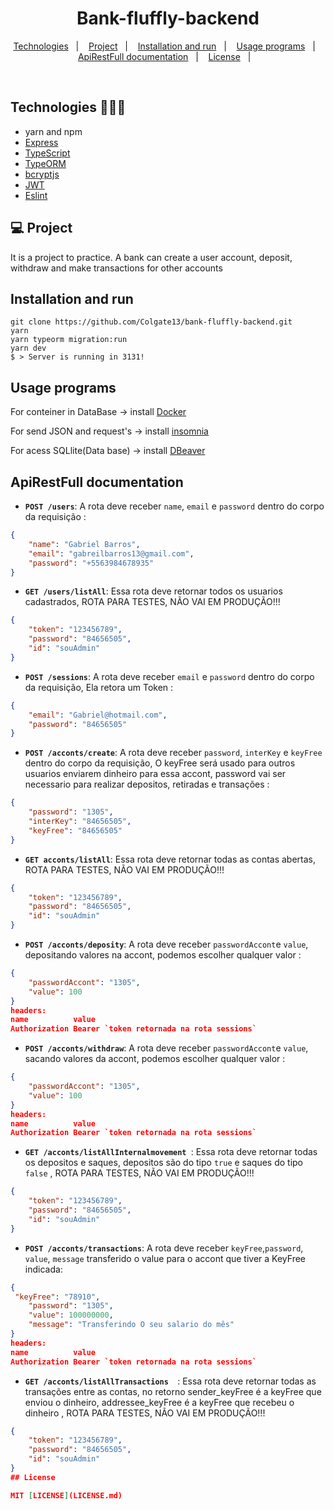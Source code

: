 <h1 align="center">Bank-fluffly-backend</h1>

<p align="center">
  <a href="#technologies-">Technologies</a>&nbsp;&nbsp;&nbsp;|&nbsp;&nbsp;&nbsp;
  <a href="#-Project">Project</a>&nbsp;&nbsp;&nbsp;|&nbsp;&nbsp;&nbsp;
  <a href="#installation-and-run">Installation and run</a>&nbsp;&nbsp;&nbsp;|&nbsp;&nbsp;&nbsp;
  <a href="#usage-programs">Usage programs</a>&nbsp;&nbsp;&nbsp;|&nbsp;&nbsp;&nbsp;
  <a href="#apirestfull-documentation">ApiRestFull documentation</a>&nbsp;&nbsp;&nbsp;|&nbsp;&nbsp;&nbsp;
  <a href="#license">License</a>&nbsp;&nbsp;&nbsp;|&nbsp;&nbsp;&nbsp;

</p>

<br>

## Technologies 🐱‍🏍🎂
- yarn and npm
- [Express](https://expressjs.com/pt-br/)
- [TypeScript](https://www.typescriptlang.org/)
- [TypeORM](https://typeorm.io/#/)
- [bcryptjs](https://preview.npmjs.com/package/bcryptjs/v/1.0.1)
- [JWT](https://jwt.io/)
- [Eslint](https://eslint.org/)



## 💻 Project

It is a project to practice. A bank can create a user account, deposit, withdraw and make transactions for other accounts
## Installation and run

```yarn 
git clone https://github.com/Colgate13/bank-fluffly-backend.git
yarn 
yarn typeorm migration:run
yarn dev
$ > Server is running in 3131!
```

## Usage programs

For conteiner in DataBase -> install   [Docker](https://www.docker.com/)

For send JSON and request's ->  install  [insomnia](https://insomnia.rest/)

For acess SQLlite(Data base) -> install  [DBeaver](https://dbeaver.io/)


## ApiRestFull documentation 
- **`POST /users`**: A rota deve receber `name`, `email` e `password` dentro do corpo da requisição :
```json
{
	"name": "Gabriel Barros",
	"email": "gabreilbarros13@gmail.com",
	"password": "+5563984678935"
}
```

- **`GET /users/listAll`**: Essa rota deve retornar todos os usuarios cadastrados, ROTA PARA TESTES, NÃO VAI EM PRODUÇÃO!!!

```json PRECISA SER essa request para listar
{
	"token": "123456789", 
	"password": "84656505",
	"id": "souAdmin"
}
```
- **`POST /sessions`**: A rota deve receber  `email` e `password` dentro do corpo da requisição, Ela retora um Token :

```json
{
	"email": "Gabriel@hotmail.com",
	"password": "84656505"
}
```
- **`POST /acconts/create`**: A rota deve receber  `password`, `interKey` e `keyFree` dentro do corpo da requisição, O keyFree será usado para outros usuarios enviarem dinheiro para essa accont, password vai ser necessario para realizar depositos, retiradas e transações :

```json
{
	"password": "1305", 
	"interKey": "84656505", 
	"keyFree": "84656505"
}
```
- **`GET acconts/listAll`**: Essa rota deve retornar todas as contas abertas, ROTA PARA TESTES, NÃO VAI EM PRODUÇÃO!!!

```json PRECISA SER essa request para listar
{
	"token": "123456789", 
	"password": "84656505",
	"id": "souAdmin"
}
```
- **`POST /acconts/deposity`**: A rota deve receber  `passwordAccont`e `value`, depositando valores na accont, podemos escolher qualquer valor :

```json
{
	"passwordAccont": "1305", 
	"value": 100
}
headers: 
name          value         
Authorization Bearer `token retornada na rota sessions` 
```
- **`POST /acconts/withdraw`**: A rota deve receber  `passwordAccont`e `value`, sacando valores da accont, podemos escolher qualquer valor :

```json
{
	"passwordAccont": "1305", 
	"value": 100
}
headers: 
name          value         
Authorization Bearer `token retornada na rota sessions` 
```
- **`GET /acconts/listAllInternalmovement `**: Essa rota deve retornar todas os depositos e saques, depositos são do tipo `true` e saques do tipo `false`  , ROTA PARA TESTES, NÃO VAI EM PRODUÇÃO!!!

```json PRECISA SER essa request para listar
{
	"token": "123456789", 
	"password": "84656505",
	"id": "souAdmin"
}
```

- **`POST /acconts/transactions`**: A rota deve receber  `keyFree`,`password`, `value`, `message`  transferido o value para o accont que tiver a KeyFree indicada:

```json
{
 "keyFree": "78910",
	"password": "1305", 
	"value": 100000000,
	"message": "Transferindo O seu salario do mês"
}
headers: 
name          value         
Authorization Bearer `token retornada na rota sessions` 
```

- **`GET /acconts/listAllTransactions  `**: Essa rota deve retornar todas as transações entre as contas, no retorno sender_keyFree é a keyFree que enviou o dinheiro, addressee_keyFree é a keyFree  que recebeu o dinheiro  , ROTA PARA TESTES, NÃO VAI EM PRODUÇÃO!!!

```json PRECISA SER essa request para listar
{
	"token": "123456789", 
	"password": "84656505",
	"id": "souAdmin"
}
## License

MIT [LICENSE](LICENSE.md)
